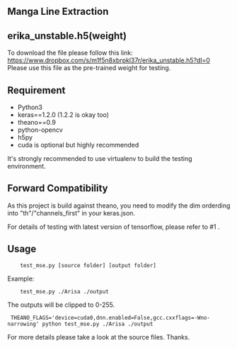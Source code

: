 Manga Line Extraction
--------------

## erika_unstable.h5(weight)

To download the file please follow this link:
https://www.dropbox.com/s/m1f5n8xbrpkl37r/erika_unstable.h5?dl=0
Please use this file as the pre-trained weight for testing.


## Requirement

+  Python3
+  keras==1.2.0 (1.2.2 is okay too)
+  theano==0.9
+  python-opencv
+  h5py
+  cuda is optional but highly recommended

It's strongly recommended to use virtualenv to build the testing environment.


## Forward Compatibility

As this project is build against theano, you need to modify the dim orderding into "th"/"channels_first" in your keras.json.

For details of testing with latest version of tensorflow, please refer to #1 .

## Usage

        test_mse.py [source folder] [output folder]

Example:

        test_mse.py ./Arisa ./output

The outputs will be clipped to 0-255.

```
 THEANO_FLAGS='device=cuda0,dnn.enabled=False,gcc.cxxflags=-Wno-narrowing' python test_mse.py ./Arisa ./output
```

For more details please take a look at the source files. Thanks.
